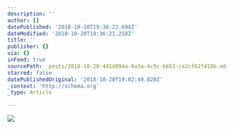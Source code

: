 ```yaml
---
description: ''
author: []
datePublished: '2018-10-20T19:36:22.694Z'
dateModified: '2018-10-20T19:36:21.258Z'
title: ''
publisher: {}
via: {}
inFeed: true
sourcePath: _posts/2018-10-20-441d094a-8a3a-4c9c-bb53-ce2cf62f410b.md
starred: false
datePublishedOriginal: '2018-10-20T19:02:49.020Z'
_context: 'http://schema.org'
_type: Article

---
```

![](https://the-grid-user-content.s3-us-west-2.amazonaws.com/f80b034c-62c1-4ae1-af62-61a3bee2ff75.jpg)